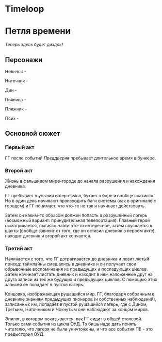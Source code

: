 # Timeloop
 
# Петля времени
*Теперь здесь будет диздок!*

## Персонажи
Новичок -

Ниточник - 

Дин -

Пьяница -

Пляжник -

Псих - 

## Основной сюжет

### Первый акт
ГГ после событий *Преддверия* пребывает длительное время в бункере.

### Второй акт
Жизнь в фальшивом мире-городе до начала разрушения и нахождения дневника.

ГГ пребывает в унынии и depression, бухает в баре и вообще скатился. Но в один день начинают происходить баги системы (как в оригинале с городом) и ГГ понимает, что что-то не так и начинает действовать. 

Затем он каким-то образом должен попасть в разрушенный лагерь (возможный вариант: принудительная телепортация). Главный герой осматривается, пытаясь найти что-то интересное, затем спускается в шахты (вообще зависит от того, где он оставил дневник в первом акте), находит дневник и второй акт кончается.
    
### Третий акт
Начинается с того, что ГГ дотрагивается до дневника и ловит лютый приход: таймлайны смешались в дневнике и он получает свои обрывочные воспоминания из предыдущих и последующих циклов. Затем начинает листать дневник и находит в нем наложенные друг на друга записи из тех же будущих и предыдущих циклов. С помощью этих записей он попадает в пустой лагерь.

Концовка, изображающая рушащийся мир. ГГ, благодаря собранным в дневнике знаниям предыдущих пионеров (и собственных наблюдений), записанных им, попадает в пустой рушащийся лагерь, где с Дином, Третьим, Ниточником и Чокнутым они наблюдают за концом миров.

Эпилог, в котором показывается, как ГГ сидит в общей столовой. Только сами события из цикла ОУД. То бишь надо дать понять читателю, что лагеря не были уничтожены, и что все события ПВ - это предыстория ОУД.
